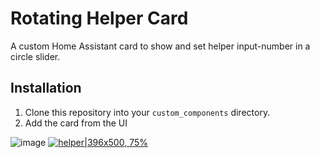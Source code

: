 # Rotating Helper Card

A custom Home Assistant card to show and set helper input-number in a circle slider.

## Installation

1. Clone this repository into your `custom_components` directory.
2. Add the card from the UI



![image](https://github.com/user-attachments/assets/f09244ea-b43a-43cf-a03f-cb9d16c65aaa)
[![helper|396x500, 75%](upload://1JLC5yUOuTAGWK5HhHn5F6G7hgq.gif)
](https://community-assets.home-assistant.io/original/4X/0/c/2/0c2e9eefdc576f629d6cbeeb7bff34cf5768a6a6.gif)
